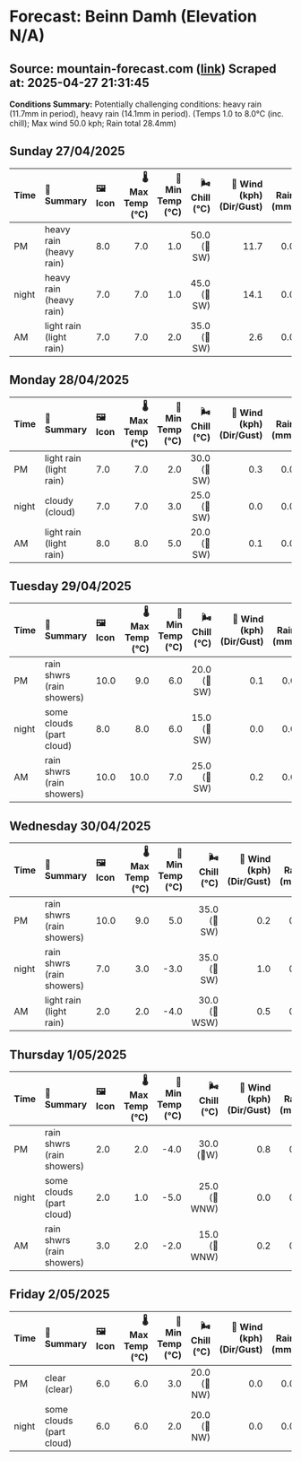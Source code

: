 # Forecast: Beinn Damh (Elevation N/A)
**Source:** mountain-forecast.com ([link](https://www.mountain-forecast.com/peaks/Beinn-Damh/forecasts/903))
**Scraped at:** 2025-04-27 21:31:45
---

**Conditions Summary:** Potentially challenging conditions: heavy rain (11.7mm in period), heavy rain (14.1mm in period). (Temps 1.0 to 8.0°C (inc. chill); Max wind 50.0 kph; Rain total 28.4mm)

## Sunday 27/04/2025
| **Time** | **📝 Summary** | **🖼️ Icon** | **🌡️ Max Temp (°C)** | **🥶 Min Temp (°C)** | **🌬️ Chill (°C)** | **💨 Wind (kph) (Dir/Gust)** | **💧 Rain (mm)** | **❄️ Snow (cm)** | **☁️ Cloud Base (m)** | **🧊 Freezing Lvl (m)** |
|:------- |:------- |:----- |--------------: |-------------: |-----------: |---------------------: |---------: |----------: |---------------: |----------------: |
| PM      | heavy rain<br><span class="icon-desc">(heavy rain)</span> | 8.0 | 7.0 | 1.0 | 50.0<br>(🧭SW) | 11.7 | 0.0 | 250 | 2250 |
| night   | heavy rain<br><span class="icon-desc">(heavy rain)</span> | 7.0 | 7.0 | 1.0 | 45.0<br>(🧭SW) | 14.1 | 0.0 | 250 | 2250 |
| AM      | light rain<br><span class="icon-desc">(light rain)</span> | 7.0 | 7.0 | 2.0 | 35.0<br>(🧭SW) | 2.6 | 0.0 | 300 | 2150 |

## Monday 28/04/2025
| **Time** | **📝 Summary** | **🖼️ Icon** | **🌡️ Max Temp (°C)** | **🥶 Min Temp (°C)** | **🌬️ Chill (°C)** | **💨 Wind (kph) (Dir/Gust)** | **💧 Rain (mm)** | **❄️ Snow (cm)** | **☁️ Cloud Base (m)** | **🧊 Freezing Lvl (m)** |
|:------- |:------- |:----- |--------------: |-------------: |-----------: |---------------------: |---------: |----------: |---------------: |----------------: |
| PM      | light rain<br><span class="icon-desc">(light rain)</span> | 7.0 | 7.0 | 2.0 | 30.0<br>(🧭SW) | 0.3 | 0.0 | 300 | 2200 |
| night   | cloudy<br><span class="icon-desc">(cloud)</span> | 7.0 | 7.0 | 3.0 | 25.0<br>(🧭SW) | 0.0 | 0.0 | 500 | 2350 |
| AM      | light rain<br><span class="icon-desc">(light rain)</span> | 8.0 | 8.0 | 5.0 | 20.0<br>(🧭SW) | 0.1 | 0.0 | 400 | 2350 |

## Tuesday 29/04/2025
| **Time** | **📝 Summary** | **🖼️ Icon** | **🌡️ Max Temp (°C)** | **🥶 Min Temp (°C)** | **🌬️ Chill (°C)** | **💨 Wind (kph) (Dir/Gust)** | **💧 Rain (mm)** | **❄️ Snow (cm)** | **☁️ Cloud Base (m)** | **🧊 Freezing Lvl (m)** |
|:------- |:------- |:----- |--------------: |-------------: |-----------: |---------------------: |---------: |----------: |---------------: |----------------: |
| PM      | rain shwrs<br><span class="icon-desc">(rain showers)</span> | 10.0 | 9.0 | 6.0 | 20.0<br>(🧭SW) | 0.1 | 0.0 | 5850 | 2500 |
| night   | some clouds<br><span class="icon-desc">(part cloud)</span> | 8.0 | 8.0 | 6.0 | 15.0<br>(🧭SW) | 0.0 | 0.0 | 6000 | 2500 |
| AM      | rain shwrs<br><span class="icon-desc">(rain showers)</span> | 10.0 | 10.0 | 7.0 | 25.0<br>(🧭SW) | 0.2 | 0.0 | 750 | 2450 |

## Wednesday 30/04/2025
| **Time** | **📝 Summary** | **🖼️ Icon** | **🌡️ Max Temp (°C)** | **🥶 Min Temp (°C)** | **🌬️ Chill (°C)** | **💨 Wind (kph) (Dir/Gust)** | **💧 Rain (mm)** | **❄️ Snow (cm)** | **☁️ Cloud Base (m)** | **🧊 Freezing Lvl (m)** |
|:------- |:------- |:----- |--------------: |-------------: |-----------: |---------------------: |---------: |----------: |---------------: |----------------: |
| PM      | rain shwrs<br><span class="icon-desc">(rain showers)</span> | 10.0 | 9.0 | 5.0 | 35.0<br>(🧭SW) | 0.2 | 0.0 | 750 | 2500 |
| night   | rain shwrs<br><span class="icon-desc">(rain showers)</span> | 7.0 | 3.0 | -3.0 | 35.0<br>(🧭SW) | 1.0 | 0.0 | 450 | 2150 |
| AM      | light rain<br><span class="icon-desc">(light rain)</span> | 2.0 | 2.0 | -4.0 | 30.0<br>(🧭WSW) | 0.5 | 0.0 | 400 | 1150 |

## Thursday 1/05/2025
| **Time** | **📝 Summary** | **🖼️ Icon** | **🌡️ Max Temp (°C)** | **🥶 Min Temp (°C)** | **🌬️ Chill (°C)** | **💨 Wind (kph) (Dir/Gust)** | **💧 Rain (mm)** | **❄️ Snow (cm)** | **☁️ Cloud Base (m)** | **🧊 Freezing Lvl (m)** |
|:------- |:------- |:----- |--------------: |-------------: |-----------: |---------------------: |---------: |----------: |---------------: |----------------: |
| PM      | rain shwrs<br><span class="icon-desc">(rain showers)</span> | 2.0 | 2.0 | -4.0 | 30.0<br>(🧭W) | 0.8 | 0.0 | 550 | 1200 |
| night   | some clouds<br><span class="icon-desc">(part cloud)</span> | 2.0 | 1.0 | -5.0 | 25.0<br>(🧭WNW) | 0.0 | 0.0 | 600 | 1050 |
| AM      | rain shwrs<br><span class="icon-desc">(rain showers)</span> | 3.0 | 2.0 | -2.0 | 15.0<br>(🧭WNW) | 0.2 | 0.0 | 600 | 1200 |

## Friday 2/05/2025
| **Time** | **📝 Summary** | **🖼️ Icon** | **🌡️ Max Temp (°C)** | **🥶 Min Temp (°C)** | **🌬️ Chill (°C)** | **💨 Wind (kph) (Dir/Gust)** | **💧 Rain (mm)** | **❄️ Snow (cm)** | **☁️ Cloud Base (m)** | **🧊 Freezing Lvl (m)** |
|:------- |:------- |:----- |--------------: |-------------: |-----------: |---------------------: |---------: |----------: |---------------: |----------------: |
| PM      | clear<br><span class="icon-desc">(clear)</span> | 6.0 | 6.0 | 3.0 | 20.0<br>(🧭NW) | 0.0 | 0.0 | - | 2000 |
| night   | some clouds<br><span class="icon-desc">(part cloud)</span> | 6.0 | 6.0 | 2.0 | 20.0<br>(🧭NW) | 0.0 | 0.0 | 1750 | 2600 |
